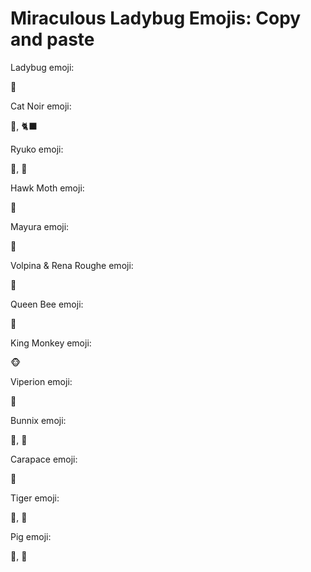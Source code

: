 # Miraculous Ladybug Emojis: Copy and paste

Ladybug emoji:

🐞

Cat Noir emoji:

🐾, 🐈⬛

Ryuko emoji:

🐉, 🐲

Hawk Moth emoji:

🦋

Mayura emoji:

🦚

Volpina & Rena Roughe emoji:

🦊

Queen Bee emoji:

🐝

King Monkey emoji:

🐵

Viperion emoji:

🐍

Bunnix emoji:

🐇, 🐰

Carapace emoji:

🐢

Tiger emoji:

🐅, 🐯

Pig emoji:

🐖, 🐷
